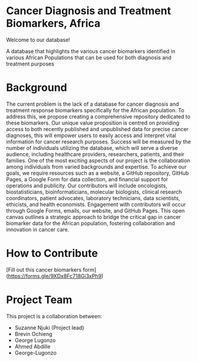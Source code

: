 # Cancer Diagnosis and Treatment Biomarkers, Africa
Welcome to our database!

A database that highlights the various cancer biomarkers identified in various African Populations that can be used for both diagnosis and treatment purposes

# Background
The current problem is the lack of a database for cancer diagnosis and treatment response biomarkers specifically for the African population. To address this, we propose creating a comprehensive repository dedicated to these biomarkers. Our unique value proposition is centred on providing access to both recently published and unpublished data for precise cancer diagnoses, this will empower users to easily access and interpret vital information for cancer research purposes. Success will be measured by the number of individuals utilizing the database, which will serve a diverse audience, including healthcare providers, researchers, patients, and their families. One of the most exciting aspects of our project is the collaboration among individuals from varied backgrounds and expertise. To achieve our goals, we require resources such as a website, a GitHub repository, GitHub Pages, a Google Form for data collection, and financial support for operations and publicity. Our contributors will include oncologists, biostatisticians, bioinformaticians, molecular biologists, clinical research coordinators, patient advocates, laboratory technicians, data scientists, ethicists, and health economists. Engagement with contributors will occur through Google Forms, emails, our website, and GitHub Pages. This open canvas outlines a strategic approach to bridge the critical gap in cancer biomarker data for the African population, fostering collaboration and innovation in cancer care.

# How to Contribute
[Fill out this cancer biomarkers form] (https://forms.gle/9XDx8Fc718Gi3xPh9)

# Project Team
This project is a collaboration between:

* Suzanne Njuki (Project lead)
* Brevin Ochieng
* George Lugonzo
* Ahmed Abdille
* George-Lugonzo
